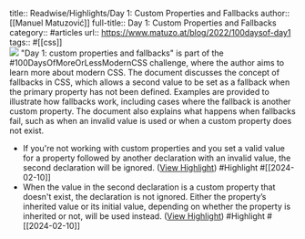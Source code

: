 title:: Readwise/Highlights/Day 1: Custom Properties and Fallbacks
author:: [[Manuel Matuzović]]
full-title:: Day 1: Custom Properties and Fallbacks
category:: #articles
url:: https://www.matuzo.at/blog/2022/100daysof-day1
tags:: #[[css]]  
![](https://res.cloudinary.com/dp3mem7or/image/upload/w_1200/articles/sm_100days-day1.jpg)
"Day 1: custom properties and fallbacks" is part of the #100DaysOfMoreOrLessModernCSS challenge, where the author aims to learn more about modern CSS. The document discusses the concept of fallbacks in CSS, which allows a second value to be set as a fallback when the primary property has not been defined. Examples are provided to illustrate how fallbacks work, including cases where the fallback is another custom property. The document also explains what happens when fallbacks fail, such as when an invalid value is used or when a custom property does not exist.

- If you're not working with custom properties and you set a valid value for a property followed by another declaration with an invalid value, the second declaration will be ignored. ([View Highlight](https://read.readwise.io/read/01hp91h4g4vaqaf45z7ehme1p3)) #Highlight #[[2024-02-10]]
- When the value in the second declaration is a custom property that doesn't exist, the declaration is not ignored. Either the property’s inherited value or its initial value, depending on whether the property is inherited or not, will be used instead. ([View Highlight](https://read.readwise.io/read/01hp91h6zrsrfk0v0r55wa86s8)) #Highlight #[[2024-02-10]]